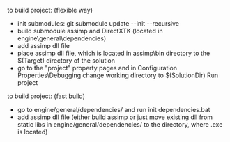 to build project: (flexible way) 
 - init submodules: git submodule update --init --recursive
 - build submodule assimp and DirectXTK (located in engine\general\dependencies)
 - add assimp dll file 
 - place assimp dll file, which is located in assimp\bin directory to the $(Target) directory of the solution  
 - go to the "project" property pages and in Configuration Properties\Debugging change working directory to $(SolutionDir)
 Run project   

 to build project: (fast build)
  - go to engine/general/dependencies/ and run init dependencies.bat
  - add assimp dll file (either build assimp or just move existing dll from static libs in engine/general/dependencies/ to the directory, where .exe is located)